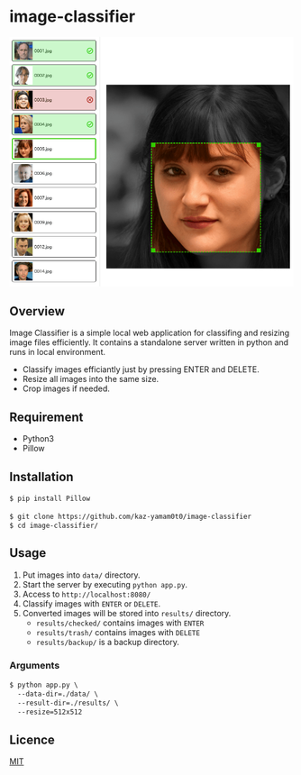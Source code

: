 # image-classifier

![Image Classifier](./capture.png)

## Overview

Image Classifier is a simple local web application for classifing and resizing image files efficiently. It contains a standalone server written in python and runs in local environment.

- Classify images efficiantly just by pressing ENTER and DELETE. 
- Resize all images into the same size.
- Crop images if needed.

## Requirement

- Python3
- Pillow

## Installation

```shell
$ pip install Pillow

$ git clone https://github.com/kaz-yamam0t0/image-classifier
$ cd image-classifier/
```

## Usage

1. Put images into `data/` directory.
1. Start the server by executing `python app.py`.
1. Access to `http://localhost:8080/`
1. Classify images with `ENTER` or `DELETE`.
1. Converted images will be stored into `results/` directory.
	- `results/checked/` contains images with `ENTER`
	- `results/trash/` contains images with `DELETE`
	- `results/backup/` is a backup directory.

### Arguments

```shell
$ python app.py \
  --data-dir=./data/ \
  --result-dir=./results/ \
  --resize=512x512
```

## Licence

[MIT](./LICENSE)